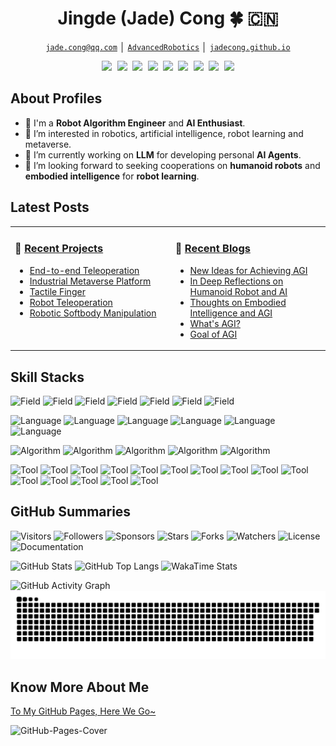 <!-- Title -->
<h1 align="center" title="Welcome to my github homepage~ :)">Jingde (Jade) Cong 🍀 🇨🇳</h1>

<!-- Contacts -->
<p align="center">
    <a href="mailto:jade.cong@qq.com" title="Email Address"><code>jade.cong@qq.com</code></a> │ <a href="./assets/images/wechat-public.jpg" title="WeChat Public"><code>AdvancedRobotics</code></a> │ <a href="https://jadecong.github.io" title="GitHub Pages"><code>jadecong.github.io</code></a>
</p>

<!-- Socials -->
<p align="center">
    <kbd>
        <a href="https://www.linkedin.com/in/jade-cong" title="LinkedIn - Jingde Cong"><img src="https://img.shields.io/badge/-Jingde_Cong-2057B6?style=flat&logo=Linkedin&logoColor=white" /></a>
        <a href="https://x.com/JadeCong26" title="X - @JadeCong26"><img src="https://img.shields.io/badge/-Jade_Cong-000000?style=flat&logo=X&logoColor=white" /></a>
        <a href="https://huggingface.co/JadeCong" title="Hugging Face - JadeCong"><img src="https://img.shields.io/badge/-Jade_Cong-F9CF38?style=flat&logo=Huggingface&logoColor=white" /></a>
        <a href="https://stackoverflow.com/users/11549484/jade-cong" title="StackOverflow - Jade Cong"><img src="https://img.shields.io/badge/-Jade_Cong-E67D2E?style=flat&logo=Stackoverflow&logoColor=white" /></a>
        <a href="https://www.reddit.com/user/JadeCong" title="Reddit - u/JadeCong"><img src="https://img.shields.io/badge/-Jade_Cong-EF4E1A?style=flat&logo=Reddit&logoColor=white" /></a>
        <a href="https://www.zhihu.com/people/Jade_Cong" title="ZhiHu - JadeCong"><img src="https://img.shields.io/badge/-JadeCong-1953DC?style=flat&logo=Zhihu&logoColor=white" /></a>
        <a href="https://www.youtube.com/channel/UCtjkpErjX9X7VocnIJkIuZg" title="YouTube - @jadecong"><img src="https://img.shields.io/badge/-Jade_Cong-EE0000?style=flat&logo=Youtube&logoColor=white" /></a>
        <a href="https://space.bilibili.com/383666733" title="BiliBili - Jade_Cong"><img src="https://img.shields.io/badge/-Jade_Cong-F0648C?style=flat&logo=Bilibili&logoColor=white" /></a>
        <a href="https://jadecong.com" title="Personal Website - jadecong.com"><img src="https://img.shields.io/badge/-jadecong.com-00CDCD?style=flat&logo=ApacheSpark&logoColor=white" /></a>
    </kbd>
</p>

## About Profiles

- 👋 I'm a **Robot Algorithm Engineer** and **AI Enthusiast**.
- 👀 I’m interested in robotics, artificial intelligence, robot learning and metaverse.
- 🌱 I’m currently working on **LLM** for developing personal **AI Agents**.
- 💞️ I’m looking forward to seeking cooperations on **humanoid robots** and **embodied intelligence** for **robot learning**.

## Latest Posts

<table width="960px">
<tr>
<td valign="top" width="480px">

### 💼 [Recent Projects](https://jadecong.github.io/contents/projects/)
<!-- Recent-Project-List:Start -->
- [End-to-end Teleoperation](https://jadecong.github.io/contents/projects/End-To-End-Teleoperation/)
- [Industrial Metaverse Platform](https://jadecong.github.io/contents/projects/Industrial-Metaverse-Platform/)
- [Tactile Finger](https://jadecong.github.io/contents/projects/Tactile-Finger/)
- [Robot Teleoperation](https://jadecong.github.io/contents/projects/Robot-Teleoperation/)
- [Robotic Softbody Manipulation](https://jadecong.github.io/contents/projects/Robotic-Softbody-Manipulation/)
<!-- Recent-Project-List:End -->

</td>
<td valign="top" width="480px">

### 📔 [Recent Blogs](https://jadecong.github.io/contents/blogs/)
<!-- Recent-Blog-List:Start -->
- [New Ideas for Achieving AGI](https://jadecong.github.io/contents/blogs/2025-01-06-New-Ideas-for-Achieving-AGI/)
- [In Deep Reflections on Humanoid Robot and AI](https://jadecong.github.io/contents/blogs/2024-12-14-In-Deep-Reflections-on-Humanoid-Robot-and-AI/)
- [Thoughts on Embodied Intelligence and AGI](https://jadecong.github.io/contents/blogs/2024-10-17-Thoughts-on-Embodied-Intelligence-and-AGI/)
- [What's AGI?](https://jadecong.github.io/contents/blogs/2019-08-09-Whats-AGI/)
- [Goal of AGI](https://jadecong.github.io/contents/blogs/2019-08-02-Goal-of-AGI/)
<!-- Recent-Blog-List:End -->

</td>
</tr>
</table>

## Skill Stacks

![Field](https://img.shields.io/badge/Field-Robotics-red)
![Field](https://img.shields.io/badge/Field-AI-red)
![Field](https://img.shields.io/badge/Field-Robot_Learning-red)
![Field](https://img.shields.io/badge/Field-Metaverse-red)
![Field](https://img.shields.io/badge/Field-LLMs-red)
![Field](https://img.shields.io/badge/Field-Agents-red)
![Field](https://img.shields.io/badge/Field-X_Technologies-red)

![Language](https://img.shields.io/badge/Language-C-yellow)
![Language](https://img.shields.io/badge/Language-C++-yellow)
![Language](https://img.shields.io/badge/Language-C_Sharp-yellow)
![Language](https://img.shields.io/badge/Language-Python-yellow)
![Language](https://img.shields.io/badge/Language-Go-yellow)
![Language](https://img.shields.io/badge/Language-Matlab-yellow)

![Algorithm](https://img.shields.io/badge/Algorithm-OMPL-brightgreen)
![Algorithm](https://img.shields.io/badge/Algorithm-OpenCV-brightgreen)
![Algorithm](https://img.shields.io/badge/Algorithm-PCL-brightgreen)
![Algorithm](https://img.shields.io/badge/Algorithm-Pinocchio-brightgreen)
![Algorithm](https://img.shields.io/badge/Algorithm-StableBaselines3-brightgreen)

![Tool](https://img.shields.io/badge/Tool-Git-blue)
![Tool](https://img.shields.io/badge/Tool-Docker-blue)
![Tool](https://img.shields.io/badge/Tool-TensorFlow-blue)
![Tool](https://img.shields.io/badge/Tool-PyTorch-blue)
![Tool](https://img.shields.io/badge/Tool-ROS-blue)
![Tool](https://img.shields.io/badge/Tool-ROS2-blue)
![Tool](https://img.shields.io/badge/Tool-MuJoCo-blue)
![Tool](https://img.shields.io/badge/Tool-Robosuite-blue)
![Tool](https://img.shields.io/badge/Tool-Omniverse-blue)
![Tool](https://img.shields.io/badge/Tool-IsaacSim-blue)
![Tool](https://img.shields.io/badge/Tool-UnrealEngine-blue)
![Tool](https://img.shields.io/badge/Tool-Unity3D-blue)
![Tool](https://img.shields.io/badge/Tool-SolidWorks-blue)
![Tool](https://img.shields.io/badge/Tool-Blender-blue)
![Tool](https://img.shields.io/badge/Tool-AutodeskFusion-blue)

## GitHub Summaries

![Visitors](https://komarev.com/ghpvc/?username=JadeCong&label=Visitors&style=default)
![Followers](https://img.shields.io/github/followers/JadeCong?label=Followers&style=default)
![Sponsors](https://img.shields.io/github/sponsors/JadeCong?label=Sponsors&style=default)
![Stars](https://img.shields.io/github/stars/JadeCong?label=Stars&style=default)
![Forks](https://img.shields.io/github/forks/JadeCong/JadeCong?label=Forks&style=default)
![Watchers](https://img.shields.io/github/watchers/JadeCong/JadeCong?label=Watchers&style=default)
![License](https://img.shields.io/badge/License-Apache_2.0-brightgreen)
![Documentation](https://img.shields.io/badge/Documentation-Yes-brightgreen)

![GitHub Stats](https://github-readme-stats.vercel.app/api?username=JadeCong&show=discussions_answered&show_icons=true&hide_border=true&theme=tokyonight)
![GitHub Top Langs](https://github-readme-stats.vercel.app/api/top-langs/?username=JadeCong&langs_count=10&layout=compact&hide_border=true&theme=tokyonight)
![WakaTime Stats](https://github-readme-stats.vercel.app/api/wakatime?username=JadeCong&langs_count=10&layout=compact&hide_border=true&theme=tokyonight)

![GitHub Activity Graph](https://github-readme-activity-graph.vercel.app/graph?username=JadeCong&area=true&hide_border=true&theme=github-compact)
![GitHub Contribution Snake](/assets/images/github-contribution-snake.svg)

## Know More About Me

[To My GitHub Pages, Here We Go~](https://jadecong.github.io)

![GitHub-Pages-Cover](/assets/images/github-pages-cover.png)

<!---
JadeCong/JadeCong is a ✨ special ✨ repository because its `README.md` (this file) appears on your GitHub profile.
You can click the Preview link to take a look at your changes.
--->
